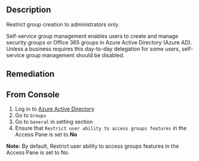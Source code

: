 ## Description

Restrict group creation to administrators only.

Self-service group management enables users to create and manage security groups or Office 365 groups in Azure Active Directory (Azure AD). Unless a business requires this day-to-day delegation for some users, self-service group management should be disabled.

## Remediation

## From Console

1. Log in to [Azure Active Directory](https://portal.azure.com/#blade/Microsoft_AAD_IAM/ActiveDirectoryMenuBlade/Overview)
2. Go to `Groups`
3. Go to `General` in setting section
4. Ensure that `Restrict user ability to access groups features` in the Access Pane is set to **No**

**Note:** By default, Restrict user ability to access groups features in the Access Pane is set to No.
